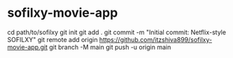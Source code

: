 # sofilxy-movie-app
cd path/to/sofilxy
git init
git add .
git commit -m "Initial commit: Netflix-style SOFILXY"
git remote add origin https://github.com/itzshiva899/sofilxy-movie-app.git
git branch -M main
git push -u origin main
